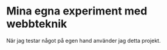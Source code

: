 # Mina egna experiment med webbteknik

När jag testar något på egen hand använder jag detta projekt.